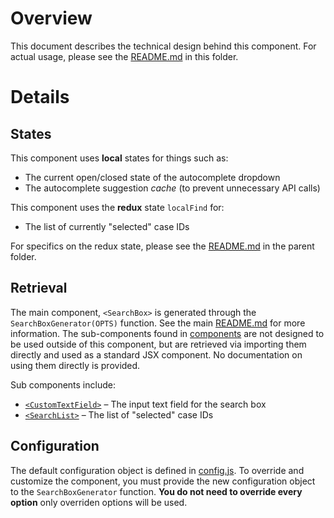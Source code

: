 # Overview

This document describes the technical design behind this component. For actual usage, please see the [README.md](./README.md) in this folder.

# Details

## States

This component uses **local** states for things such as:

- The current open/closed state of the autocomplete dropdown
- The autocomplete suggestion *cache* (to prevent unnecessary API calls)

This component uses the **redux** state `localFind` for:

- The list of currently "selected" case IDs

For specifics on the redux state, please see the [README.md](../README.md) in the parent folder.

## Retrieval

The main component, `<SearchBox>` is generated through the `SearchBoxGenerator(OPTS)` function. See the main [README.md](./README.md) for more information. The sub-components found in [components](./components/) are not designed to be used outside of this component, but are retrieved via importing them directly and used as a standard JSX component. No documentation on using them directly is provided.

Sub components include:

- [`<CustomTextField>`](components/CustomTextField.js) – The input text field for the search box
- [`<SearchList>`](components/SearchList.js) – The list of "selected" case IDs

## Configuration

The default configuration object is defined in [config.js](./config.js). To override and customize the component, you must provide the new configuration object to the `SearchBoxGenerator` function. **You do not need to override every option** only overriden options will be used.
